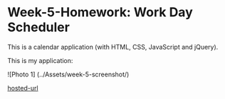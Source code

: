 # Week-5-Homework: Work Day Scheduler

This is a calendar application (with HTML, CSS, JavaScript and jQuery).

This is my application:

![Photo 1] (../Assets/week-5-screenshot/)

[hosted-url](https://celestealexmoore.github.io/Week-5-Homework/)